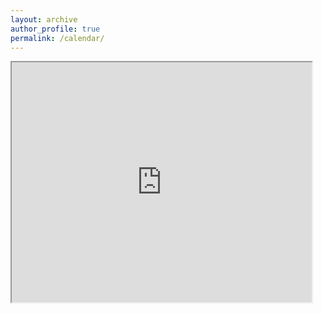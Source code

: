 ```yaml
---
layout: archive
author_profile: true
permalink: /calendar/
---
```

<style>
    #myFrame { width:50vw; height:40vw; }
</style>

<iframe src="https://calendar.google.com/calendar/embed?src=rqe8nnfbhh6bdau66nou7mecmg%40group.calendar.google.com&ctz=America%2FDenver" id="myFrame">
</iframe>
<!--
<iframe frameborder="no" border="0" marginwidth="0" marginheight="0" src="../calendarframe/"></iframe>
-->
